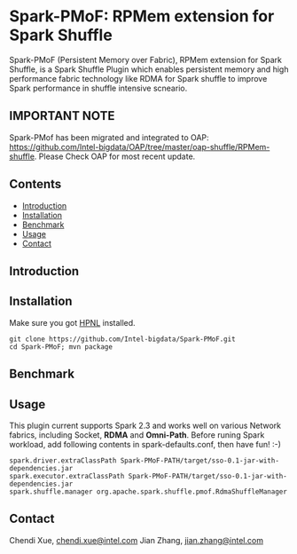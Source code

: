 #  Spark-PMoF: RPMem extension for Spark Shuffle
Spark-PMoF (Persistent Memory over Fabric), RPMem extension for Spark Shuffle, is a Spark Shuffle Plugin which enables persistent memory and high performance fabric technology like RDMA for Spark shuffle to improve Spark performance in shuffle intensive scneario. 

## IMPORTANT NOTE
Spark-PMof has been migrated and integrated to OAP: https://github.com/Intel-bigdata/OAP/tree/master/oap-shuffle/RPMem-shuffle. Please Check OAP for most recent update. 

## Contents
- [Introduction](#introduction)
- [Installation](#installation)
- [Benchmark](#benchmark)
- [Usage](#usage)
- [Contact](#contact)

## Introduction

## Installation
Make sure you got [HPNL](https://github.com/Intel-bigdata/HPNL) installed.

```shell
git clone https://github.com/Intel-bigdata/Spark-PMoF.git
cd Spark-PMoF; mvn package
```

## Benchmark

## Usage
This plugin current supports Spark 2.3 and works well on various Network fabrics, including Socket, **RDMA** and **Omni-Path**. Before runing Spark workload, add following contents in spark-defaults.conf, then have fun! :-)

```shell
spark.driver.extraClassPath Spark-PMoF-PATH/target/sso-0.1-jar-with-dependencies.jar
spark.executor.extraClassPath Spark-PMoF-PATH/target/sso-0.1-jar-with-dependencies.jar
spark.shuffle.manager org.apache.spark.shuffle.pmof.RdmaShuffleManager
```

## Contact
Chendi Xue, chendi.xue@intel.com 
Jian Zhang, jian.zhang@intel.com 
